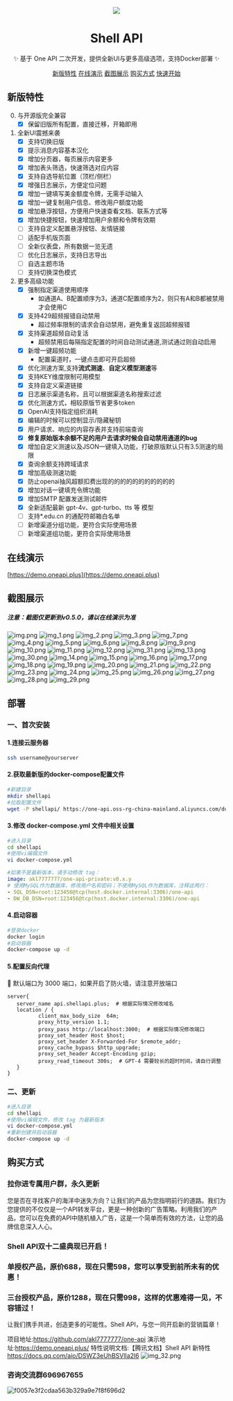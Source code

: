 <div align="center">

![](https://one-api.oss-rg-china-mainland.aliyuncs.com/Logo-new-150.png)

</div>
<div align="center">

# Shell API

✨ 基于 One API 二次开发，提供全新UI与更多高级选项，支持Docker部署 ✨

[新版特性](#新版特性)     [在线演示](https://demo.oneapi.plus)    [截图展示](#截图展示)     [购买方式](#购买方式)    [快速开始](#部署)

</div>


## 新版特性

0. 与开源版完全兼容
    + [x] 保留旧版所有配置，直接迁移，开箱即用
1. 全新UI震撼来袭
    + [x] 支持切换旧版
    + [x] 提示消息内容基本汉化
    + [x] 增加分页器，每页展示内容更多
    + [x] 增加表头筛选，快速筛选对应内容
    + [x] 支持自选导航位置（顶栏/侧栏）
    + [x] 增强日志展示，方便定位问题
    + [x] 增加一键填写美金额度令牌，无需手动输入
    + [x] 增加一键复制用户信息、修改用户额度功能
    + [x] 增加悬浮按钮，方便用户快速查看文档、联系方式等
    + [x] 增加快捷按钮，快速增加用户余额和令牌有效期
    + [ ] 支持自定义配置悬浮按钮、友情链接
    + [ ] 适配手机版页面
    + [ ] 全新仪表盘，所有数据一览无遗
    + [ ] 优化日志展示，支持日志导出
    + [ ] 自选主题市场
    + [ ] 支持切换深色模式
2. 更多高级功能
    + [x] 强制指定渠道使用顺序
        + 如通道A、B配置顺序为3，通道C配置顺序为2，则只有A和B都被禁用才会使用C
    + [x] 支持429超频报错自动禁用
        + 超过频率限制的请求会自动禁用，避免重复返回超频报错
    + [x] 支持渠道超频自动复活
        + 超频禁用后每隔指定配置的时间自动测试通道,测试通过则自动启用
    + [x] 新增一键超频功能
        + 配置渠道时，一键点击即可开启超频
    + [x] 优化测速方案,支持**流式测速**、**自定义模型测速**等
    + [x] 支持KEY维度限制可用模型
    + [x] 支持自定义渠道链接
    + [x] 日志展示渠道名称，且可以根据渠道名称搜索过滤
    + [x] 优化测速方式，相较原版节省更多token
    + [x] OpenAI支持指定组织消耗
    + [x] 编辑的时候可以控制显示/隐藏秘钥
    + [x] 用户请求、响应的内容存表并支持前端查询
    + [x] **修复原始版本余额不足的用户去请求时候会自动禁用通道的bug**
    + [x] 增加自定义测速以及JSON一键填入功能，打破原版默认只有3.5测速的局限
    + [x] 查询余额支持跨域请求
    + [x] 增加高级测速功能
    + [x] 防止openai抽风超额扣费出现的的的的的的的的的的的
    + [x] 增加对话一键填充令牌功能
    + [x] 增加SMTP 配置发送测试邮件 
    + [x] 全新适配最新 gpt-4v、gpt-turbo、tts 等 模型
    + [ ] 支持*.edu.cn 的通配符邮箱白名单
    + [ ] 新增渠道分组功能，更符合实际使用场景
    + [ ] 新增渠道组功能，更符合实际使用场景
## 在线演示
[https://demo.oneapi.plus](https://demo.oneapi.plus)
## 截图展示
##### 注意：截图仅更新到v0.5.0，请以在线演示为准
![img.png](img.png)
![img_1.png](img_1.png)
![img_2.png](img_2.png)
![img_3.png](img_3.png)
![img_7.png](img_7.png)
![img_4.png](img_4.png)
![img_5.png](img_5.png)
![img_6.png](img_6.png)
![img_8.png](img_8.png)
![img_9.png](img_9.png)
![img_10.png](img_10.png)
![img_11.png](img_11.png)
![img_12.png](img_12.png)
![img_31.png](img_31.png)
![img_13.png](img_13.png)
![img_30.png](img_30.png)
![img_14.png](img_14.png)
![img_15.png](img_15.png)
![img_16.png](img_16.png)
![img_17.png](img_17.png)
![img_18.png](img_18.png)
![img_19.png](img_19.png)
![img_20.png](img_20.png)
![img_21.png](img_21.png)
![img_22.png](img_22.png)
![img_23.png](img_23.png)
![img_24.png](img_24.png)
![img_25.png](img_25.png)
![img_26.png](img_26.png)
![img_27.png](img_27.png)
![img_28.png](img_28.png)
![img_29.png](img_29.png)
## 部署
### 一、首次安装
#### 1.连接云服务器
```bash
ssh username@yourserver
```
#### 2.获取最新版的docker-compose配置文件
```bash
#新建目录
mkdir shellapi
#拉取配置文件
wget -P shellapi/ https://one-api.oss-rg-china-mainland.aliyuncs.com/docker-compose.yml
```
#### 3.修改 docker-compose.yml 文件中相关设置
```bash
#进入目录
cd shellapi 
#使用vi编辑文件
vi docker-compose.yml
```
```yaml
#如果不是最新版本，请手动修改 tag：
image: akl7777777/one-api-private:v0.x.y
# 使用MySQL作为数据库，修改用户名和密码；不使用MySQL作为数据库，注释这两行：
- SQL_DSN=root:123456@tcp(host.docker.internal:3306)/one-api
- DW_DB_DSN=root:123456@tcp(host.docker.internal:3306)/one-api
```
#### 4.启动容器
```bash
#登录docker
docker login
#启动容器
docker-compose up -d
```
#### 5.配置反向代理
📌 默认端口为 3000 端口，如果开启了防火墙，请注意开放端口
```nginx
server{
   server_name api.shellapi.plus;  # 根据实际情况修改域名
   location / {
          client_max_body_size  64m;
          proxy_http_version 1.1;
          proxy_pass http://localhost:3000;  # 根据实际情况修改端口
          proxy_set_header Host $host;
          proxy_set_header X-Forwarded-For $remote_addr;
          proxy_cache_bypass $http_upgrade;
          proxy_set_header Accept-Encoding gzip;
          proxy_read_timeout 300s;  # GPT-4 需要较长的超时时间，请自行调整
   }
}
```
### 二、更新
```bash
#进入目录
cd shellapi
#使用vi编辑文件，修改 tag 为最新版本
vi docker-compose.yml
#重新创建并启动容器
docker-compose up -d
```

## 购买方式
### 拉你进专属用户群，永久更新 
您是否在寻找客户的海洋中迷失方向？让我们的产品为您指明前行的道路。我们为您提供的不仅仅是一个API转发平台，更是一种创新的广告策略。利用我们的产品，您可以在免费的API中随机植入广告，这是一个简单而有效的方法，让您的品牌信息深入人心。

### Shell API双十二盛典现已开启！
### 单授权产品，原价688，现在只需598，您可以享受到前所未有的优惠！
### 三台授权产品，原价1288，现在只需998，这样的优惠难得一见，不容错过！

让我们携手共进，创造更多的可能性。Shell API，与您一同开启新的营销篇章！

项目地址:https://github.com/akl7777777/one-api
演示地址:https://demo.oneapi.plus/
特性说明文档:【腾讯文档】Shell API 新特性
https://docs.qq.com/aio/DSWZ3eUhBSVlIa2l6
![img_32.png](img_32.png)
### 咨询交流群696967655
![f0057e3f2cdaa563b329a9e7f8f696d2](https://github.com/akl7777777/one-api/assets/84266551/0ef67dd8-ea20-4b37-9e08-6e80b941beef)

